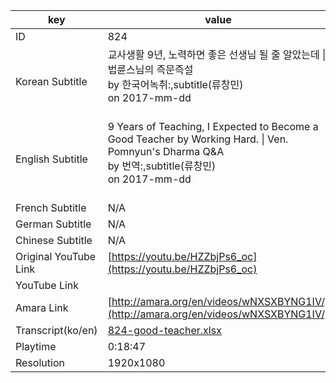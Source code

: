 |  key  |  value  |
|-------|---------|
| ID            | 824 |
| Korean Subtitle | 교사생활 9년, 노력하면 좋은 선생님 될 줄 알았는데 \| 법륜스님의 즉문즉설<br>by 한국어녹취:,subtitle(류창민)<br>on 2017-mm-dd<br><br>|
| English Subtitle | 9 Years of Teaching, I Expected to Become a Good Teacher by Working Hard. \| Ven. Pomnyun's Dharma Q&A<br>by 번역:,subtitle(류창민)<br>on 2017-mm-dd<br><br>|
| French Subtitle | N/A |
| German Subtitle | N/A |
| Chinese Subtitle | N/A |
| Original YouTube Link  | [https://youtu.be/HZZbjPs6_oc](https://youtu.be/HZZbjPs6_oc) |
| YouTube Link  |  |
| Amara Link    | [http://amara.org/en/videos/wNXSXBYNG1IV/](http://amara.org/en/videos/wNXSXBYNG1IV/) |
| Transcript(ko/en) | [824-good-teacher.xlsx](https://github.com/jungtosociety/dharma-qna/raw/master/sub/824/824-good-teacher.xlsx) |
| Playtime | 0:18:47 |
| Resolution | 1920x1080|
